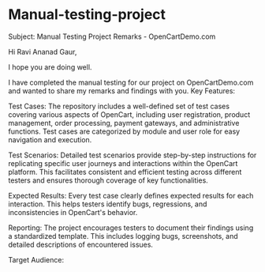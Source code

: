 # Manual-testing-project
Subject: Manual Testing Project Remarks - OpenCartDemo.com

Hi Ravi Ananad Gaur,

I hope you are doing well.

I have completed the manual testing for our project on OpenCartDemo.com and wanted to share my remarks and findings with you.
Key Features:

Test Cases: The repository includes a well-defined set of test cases covering various aspects of OpenCart, including user registration, product management, order processing, payment gateways, and administrative functions. Test cases are categorized by module and user role for easy navigation and execution.

Test Scenarios: Detailed test scenarios provide step-by-step instructions for replicating specific user journeys and interactions within the OpenCart platform. This facilitates consistent and efficient testing across different testers and ensures thorough coverage of key functionalities.

Expected Results: Every test case clearly defines expected results for each interaction. This helps testers identify bugs, regressions, and inconsistencies in OpenCart's behavior.

Reporting: The project encourages testers to document their findings using a standardized template. This includes logging bugs, screenshots, and detailed descriptions of encountered issues.

Target Audience:



